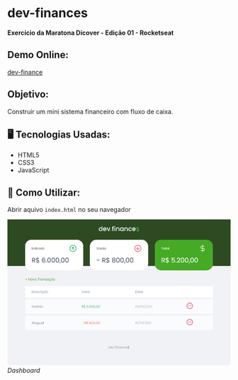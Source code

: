# dev-finances
**Exercício da Maratona Dicover - Edição 01 - Rocketseat**

## Demo Online: 
[dev-finance](https://github.com/Rafae1Menezes)

## Objetivo: 
Construir um mini sistema financeiro com fluxo de caixa.

## :desktop_computer: Tecnologias Usadas:
* HTML5
* CSS3
* JavaScript

## :hammer: Como Utilizar:

Abrir aquivo `index.html` no seu navegador

![screenshot](./assets/screenshot.jpg) *Dashboard*